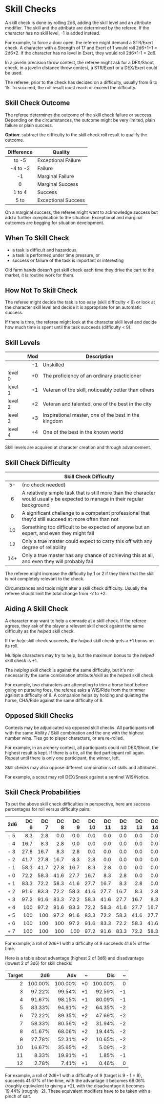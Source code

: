 
<!-- SKIP -->


# Skill Checks

A skill check is done by rolling 2d6, adding the skill level and an attribute modifier. The skill and the attribute are determined by the referee. If the character has no skill level, -1 is added instead.

For example, to force a door open, the referee might demand a STR/Exert check. A character with a Strength of 17 and Exert of 1 would roll 2d6+1+1 = 2d6+2. If the character has no level in Exert, they would roll 2d6+1-1 = 2d6.

In a javelin precision throw contest, the referee might ask for a DEX/Shoot check, in a javelin distance throw contest, a STR/Exert or a DEX/Exert could be used.

The referee, prior to the check has decided on a difficulty, usually from 6 to 15. To succeed, the roll result must reach or exceed the difficulty.

## Skill Check Outcome

The referee determines the outcome of the skill check failure or success. Depending on the circumstances, the outcome might be very limited, plain failure or plain success.

**Option**: subtract the difficulty to the skill check roll result to qualify the outcome.

| Difference | Quality             |
|:----------:|---------------------|
|     to -5  | Exceptional Failure |
|  -4 to -2  | Failure             |
|     -1     | Marginal Failure    |
|      0     | Marginal Success    |
|   1 to 4   | Success             |
|   5 to     | Exceptional Success |

On a marginal success, the referee might want to acknowledge success but add a further complication to the situation. Exceptional and marginal outcomes are begging for situation development.

## When To Skill Check

* a task is difficult and hazardous,
* a task is performed under time pressure, or
* success or failure of the task is important or interesting

Old farm hands doesn't get skill check each time they drive the cart to the market, it is routine work for them.

<!-- PAGE BREAK checks -->

## How Not To Skill Check

The referee might decide the task is too easy (skill difficulty < 6) or look at the character skill level and decide it is appropriate for an automatic success.

If there is time, the referee might look at the character skill level and decide how much time is spent until the task succeeds (difficulty < 9).

## Skill Levels

|         | Mod | Description                                          |
|---------|----:|------------------------------------------------------|
|         |  -1 | Unskilled                                            |
| level 0 |  +0 | The proficiency of an ordinary practicioner          |
| level 1 |  +1 | Veteran of the skill, noticeably better than others  |
| level 2 |  +2 | Veteran and talented, one of the best in the city    |
| level 3 |  +3 | Inspirational master, one of the best in the kingdom |
| level 4 |  +4 | One of the best in the known world                   |

Skill levels are acquired at character creation and through advancement.

## Skill Check Difficulty

|      | Skill Check Difficulty |
|:----:|------------------------|
|   5- | (no check needed)      |
|   6  | A relatively simple task that is still more than the character would usually be expected to manage in their regular background |
|   8  | A significant challenge to a competent professional that they'd still succeed at more often than not |
|  10  | Something too difficult to be expected of anyone but an expert, and even they might fail |
|  12  | Only a true master could expect to carry this off with any degree of reliability |
|  14+ | Only a true master has any chance of achieving this at all, and even they will probably fail |

The referee might increase the difficulty by 1 or 2 if they think that the skill is not completely relevant to the check.

Circumstances and tools might alter a skill check difficulty. Usually the referee should limit the total change from -2 to +2.

<!-- PAGE BREAK checks -->

## Aiding A Skill Check

A character may want to help a comrade at a skill check. If the referee agrees, they ask of the player a relevant skill check against the same difficulty as the _helped_ skill check.

If the _help_ skill check succeeds, the _helped_ skill check gets a +1 bonus on its roll.

Multiple characters may try to help, but the maximum  bonus to the _helped_ skill check is +1.

The _helping_ skill check is against the same difficulty, but it's not necessarilty the same combination attribute/skill as the _helped_ skill check.

For example, two characters are attempting to trim a horse hoof before going on pursuing foes, the referee asks a WIS/Ride from the trimmer against a difficulty of 8. A companion helps by holding and quieting the horse, CHA/Ride against the same difficulty of 8.

## Opposed Skill Checks

Contests may be adjudicated via opposed skill checks. All participants roll with the same Ability / Skill combination and the one with the highest number wins. Ties go to player characters, or are re-rolled.

For example, in an archery contest, all participants could roll DEX/Shoot, the highest result is kept. If there is a tie, all the tied participant roll again. Repeat until there is only one participant, the winner, left.

Skill checks may also oppose different combinations of skills and attributes.

For example, a scout may roll DEX/Sneak against a sentinel WIS/Notice.

<!-- PAGE BREAK checks -->

## Skill Check Probabilities

To put the above skill check difficulties in perspective, here are success percentages for roll versus difficulty pairs:

| 2d6 | DC 6 | DC 7 | DC 8 | DC 9 | DC 10 | DC 11 | DC 12 | DC 13 | DC 14 | DC 15 |
|-----|-----:|-----:|-----:|-----:|------:|------:|------:|------:|------:|------:|
| - 5 |  8.3 |  2.8 |  0.0 |  0.0 |   0.0 |   0.0 |   0.0 |   0.0 |   0.0 |   0.0 |
| - 4 | 16.7 |  8.3 |  2.8 |  0.0 |   0.0 |   0.0 |   0.0 |   0.0 |   0.0 |   0.0 |
| - 3 | 27.8 | 16.7 |  8.3 |  2.8 |   0.0 |   0.0 |   0.0 |   0.0 |   0.0 |   0.0 |
| - 2 | 41.7 | 27.8 | 16.7 |  8.3 |   2.8 |   0.0 |   0.0 |   0.0 |   0.0 |   0.0 |
| - 1 | 58.3 | 41.7 | 27.8 | 16.7 |   8.3 |   2.8 |   0.0 |   0.0 |   0.0 |   0.0 |
| + 0 | 72.2 | 58.3 | 41.6 | 27.7 |  16.7 |   8.3 |   2.8 |   0.0 |   0.0 |   0.0 |
| + 1 | 83.3 | 72.2 | 58.3 | 41.6 |  27.7 |  16.7 |   8.3 |   2.8 |   0.0 |   0.0 |
| + 2 | 91.6 | 83.3 | 72.2 | 58.3 |  41.6 |  27.7 |  16.7 |   8.3 |   2.8 |   0.0 |
| + 3 | 97.2 | 91.6 | 83.3 | 72.2 |  58.3 |  41.6 |  27.7 |  16.7 |   8.3 |   2.8 |
| + 4 |  100 | 97.2 | 91.6 | 83.3 |  72.2 |  58.3 |  41.6 |  27.7 |  16.7 |   8.3 |
| + 5 |  100 |  100 | 97.2 | 91.6 |  83.3 |  72.2 |  58.3 |  41.6 |  27.7 |  16.7 |
| + 6 |  100 |  100 |  100 | 97.2 |  91.6 |  83.3 |  72.2 |  58.3 |  41.6 |  27.7 |
| + 7 |  100 |  100 |  100 |  100 |  97.2 |  91.6 |  83.3 |  72.2 |  58.3 |  41.6 |

For example, a roll of 2d6+1 with a difficulty of 9 succeeds 41.6% of the time.

Here is a table about advantage (highest 2 of 3d6) and disadvantage (lowest 2 of 3d6) for skill checks:

| Target |   2d6   |    Adv  |  ~ |    Dis  |  ~ |
|-------:|--------:|--------:|---:|--------:|---:|
|      2 | 100.00% | 100.00% | +0 | 100.00% |  0 |
|      3 |  97.22% |  99.54% | +1 |  92.59% | -1 |
|      4 |  91.67% |  98.15% | +1 |  80.09% | -1 |
|      5 |  83.33% |  94.91% | +2 |  64.35% | -2 |
|      6 |  72.22% |  89.35% | +2 |  47.69% | -2 |
|      7 |  58.33% |  80.56% | +2 |  31.94% | -2 |
|      8 |  41.67% |  68.06% | +2 |  19.44% | -2 |
|      9 |  27.78% |  52.31% | +2 |  10.65% | -2 |
|     10 |  16.67% |  35.65% | +2 |   5.09% | -2 |
|     11 |   8.33% |  19.91% | +1 |   1.85% | -1 |
|     12 |   2.78% |   7.41% | +1 |   0.46% |  0 |

For example, a roll of 2d6+1 with a difficulty of 9 (target is 9 - 1 = 8), succeeds 41.67% of the time, with the advantage it becomes 68.06% (roughly equivalent to giving a +2), with the disadvantage it becomes 19.44% (roughly -2). These equivalent modifiers have to be taken with a pinch of salt.

